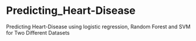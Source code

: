 # Predicting_Heart-Disease
Predicting Heart-Disease using logistic regression, Random Forest and SVM for Two Different Datasets
